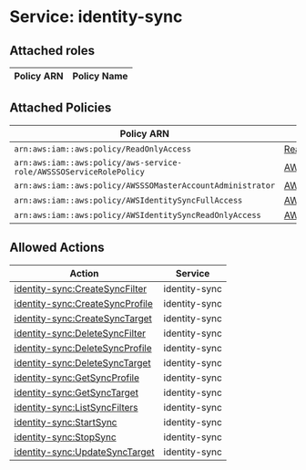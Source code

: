 # Service: identity-sync

## Attached roles

| Policy ARN | Policy Name |
|------------|-------------|
## Attached Policies

| Policy ARN | Policy Name |
|------------|-------------|
| `arn:aws:iam::aws:policy/ReadOnlyAccess` | [ReadOnlyAccess](../policies.md#readonlyaccess) |
| `arn:aws:iam::aws:policy/aws-service-role/AWSSSOServiceRolePolicy` | [AWSSSOServiceRolePolicy](../policies.md#awsssoservicerolepolicy) |
| `arn:aws:iam::aws:policy/AWSSSOMasterAccountAdministrator` | [AWSSSOMasterAccountAdministrator](../policies.md#awsssomasteraccountadministrator) |
| `arn:aws:iam::aws:policy/AWSIdentitySyncFullAccess` | [AWSIdentitySyncFullAccess](../policies.md#awsidentitysyncfullaccess) |
| `arn:aws:iam::aws:policy/AWSIdentitySyncReadOnlyAccess` | [AWSIdentitySyncReadOnlyAccess](../policies.md#awsidentitysyncreadonlyaccess) |

## Allowed Actions

| Action | Service |
|--------|---------|
| [identity-sync:CreateSyncFilter](../actions.md#identity-sync:createsyncfilter) | identity-sync |
| [identity-sync:CreateSyncProfile](../actions.md#identity-sync:createsyncprofile) | identity-sync |
| [identity-sync:CreateSyncTarget](../actions.md#identity-sync:createsynctarget) | identity-sync |
| [identity-sync:DeleteSyncFilter](../actions.md#identity-sync:deletesyncfilter) | identity-sync |
| [identity-sync:DeleteSyncProfile](../actions.md#identity-sync:deletesyncprofile) | identity-sync |
| [identity-sync:DeleteSyncTarget](../actions.md#identity-sync:deletesynctarget) | identity-sync |
| [identity-sync:GetSyncProfile](../actions.md#identity-sync:getsyncprofile) | identity-sync |
| [identity-sync:GetSyncTarget](../actions.md#identity-sync:getsynctarget) | identity-sync |
| [identity-sync:ListSyncFilters](../actions.md#identity-sync:listsyncfilters) | identity-sync |
| [identity-sync:StartSync](../actions.md#identity-sync:startsync) | identity-sync |
| [identity-sync:StopSync](../actions.md#identity-sync:stopsync) | identity-sync |
| [identity-sync:UpdateSyncTarget](../actions.md#identity-sync:updatesynctarget) | identity-sync |